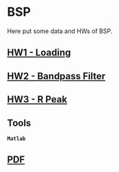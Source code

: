 # BSP

Here put some data and HWs of BSP.

## [HW1 - Loading](HW/HW1/)

## [HW2 - Bandpass Filter](HW/HW2/)

## [HW3 - R Peak](HW/HW3/)


## Tools

**`Matlab`**

## [PDF](https://mailntustedutw-my.sharepoint.com/:f:/g/personal/m11107309_ms_ntust_edu_tw/EmFOOgeDFdVEtTdse5B2klgB-YOnY2YvkfIaTvWgpDrA8Q?e=aY1RAY)
